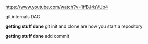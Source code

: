 https://www.youtube.com/watch?v=1ffBJ4sVUb4

git internals
DAG

**getting stuff done**
git  init and clone are how you start a repository


**getting stuff done**
add
commit